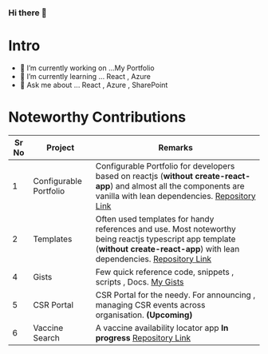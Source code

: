 ### Hi there 👋

<!--
**sagarpandey88/sagarpandey88** is a ✨ _special_ ✨ repository because its `README.md` (this file) appears on your GitHub profile.

Here are some ideas to get you started:

- 🔭 I’m currently working on ...
- 🌱 I’m currently learning ...
- 👯 I’m looking to collaborate on ...
- 🤔 I’m looking for help with ...
- 💬 Ask me about ...
- 📫 How to reach me: ...
- 😄 Pronouns: ...
- ⚡ Fun fact: ...
-->

# Intro

- 🔭 I’m currently working on ...My Portfolio
- 🌱 I’m currently learning ... React , Azure
- 💬 Ask me about ... React , Azure , SharePoint


# Noteworthy Contributions
|Sr No| Project | Remarks|
|---|---|---|
|1| Configurable Portfolio| Configurable Portfolio for developers based on reactjs (**without create-react-app**) and almost all the components are vanilla with lean dependencies. [Repository Link](https://github.com/sagarpandey88/sagarpandey88.github.io) |
|2| Templates| Often used templates for handy references and use. Most noteworthy being reactjs typescript app template (**without create-react-app**) with lean dependencies. [Repository Link](https://github.com/sagarpandey88/templates) |
|4| Gists | Few quick reference code, snippets , scripts , Docs. [My Gists](https://gist.github.com/sagarpandey88) |
|5| CSR Portal| CSR Portal for the needy. For announcing , managing CSR events across organisation. **(Upcoming)**   |
|6| Vaccine Search | A vaccine availability locator app **In progress**   [Repository Link](https://github.com/sagarpandey88/vaccinesearch)    |






